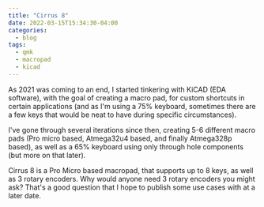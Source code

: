 ```yaml
---
title: "Cirrus 8"
date: 2022-03-15T15:34:30-04:00
categories:
  - blog
tags:
  - qmk
  - macropad
  - kicad
---
```


As 2021 was coming to an end, I started tinkering with KiCAD (EDA software), with the goal of creating a macro pad, for custom shortcuts in certain applications (and as I'm using a 75% keyboard, sometimes there are a few keys that would be neat to have during specific circumstances).

I've gone through several iterations since then, creating 5-6 different macro pads (Pro micro based, Atmega32u4 based, and finally Atmega328p based), as well as a 65% keyboard using only through hole components (but more on that later).

Cirrus 8 is a Pro Micro based macropad, that supports up to 8 keys, as well as 3 rotary encoders. Why would anyone need 3 rotary encoders you might ask? That's a good question that I hope to publish some use cases with at a later date.


